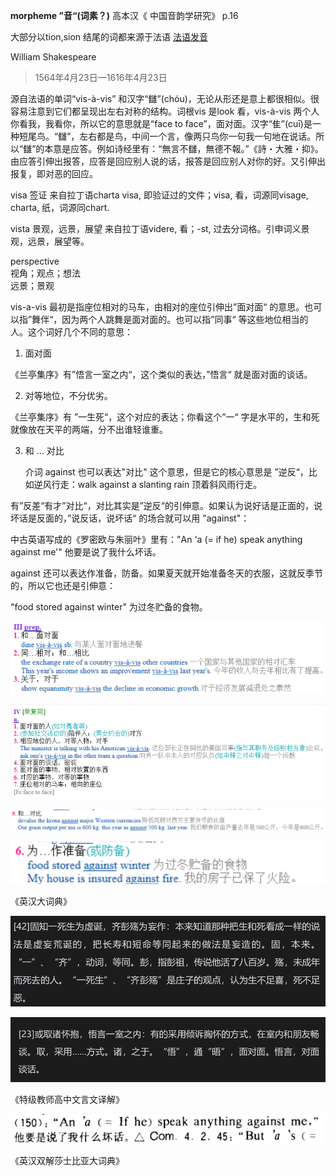 
**morpheme ”音“(词素？)**  高本汉《 中国音韵学研究》  p.16  

大部分以tion,sion 结尾的词都来源于法语  [法语发音](../lang/french/法语发音.md)  

William Shakespeare  
> 1564年4月23日—1616年4月23日  


源自法语的单词“vis-à-vis” 和汉字“讎”(chóu)，无论从形还是意上都很相似。很容易注意到它们都呈现出左右对称的结构。词根vis 是look 看，vis-à-vis 两个人你看我，我看你，所以它的意思就是“face to face”，面对面。汉字“隹”(cuī)是一种短尾鸟。“讎”，左右都是鸟，中间一个言，像两只鸟你一句我一句地在说话。所以“讎”的本意是应答。例如诗经里有：“無言不讎，無德不報。”《詩・大雅・抑》。由应答引伸出报答，应答是回应别人说的话，报答是回应别人对你的好。又引伸出报复，即对恶的回应。

visa 签证
来自拉丁语charta visa, 即验证过的文件；visa, 看，词源同visage, charta, 纸，词源同chart.

vista 景观，远景，展望
来自拉丁语videre, 看；-st, 过去分词格。引申词义景观，远景，展望等。

perspective  
视角；观点；想法  
远景；景观   



vis-a-vis 最初是指座位相对的马车，由相对的座位引伸出”面对面“ 的意思。也可以指”舞伴“，因为两个人跳舞是面对面的。也可以指”同事“ 等这些地位相当的人。这个词好几个不同的意思：

1. 面对面

《兰亭集序》有”悟言一室之内“，这个类似的表达，”悟言“ 就是面对面的谈话。

2. 对等地位，不分优劣。

《兰亭集序》有 ”一生死“，这个对应的表达；你看这个”一“ 字是水平的，生和死就像放在天平的两端，分不出谁轻谁重。 

3. 和 ... 对比

   介词 against 也可以表达"对比" 这个意思，但是它的核心意思是 ”逆反“，比如逆风行走：walk against a slanting rain  顶着斜风雨行走。

  有”反差“有才”对比“，对比其实是”逆反“的引伸意。如果认为说好话是正面的，说坏话是反面的，”说反话，说坏话“ 的场合就可以用 "against"：

  中古英语写成的《罗密欧与朱丽叶》里有："An 'a (= if he) speak anything against me'" 他要是说了我什么坏话。

against 还可以表达作准备，防备。如果夏天就开始准备冬天的衣服，这就反季节的，所以它也还是引伸意：

"food stored against winter"  为过冬贮备的食物。



![image-20230807211648862](vis-à-vis和汉字讎.assets/image-20230807211648862.png)

![image-20230807210308096](vis-à-vis和汉字讎.assets/image-20230807210308096.png)

![image-20230807214501472](vis-à-vis和汉字讎.assets/image-20230807214501472.png)

![image-20230807222032856](vis-à-vis和汉字讎.assets/image-20230807222032856.png)



《英汉大词典》

![image-20230807212606995](vis-à-vis和汉字讎.assets/image-20230807212606995.png)

![img](vis-à-vis和汉字讎.assets/BLC(0G)T%_1IMUC@I662CT.png)

《特级教师高中文言文译解》

![image-20230807211332983](vis-à-vis和汉字讎.assets/image-20230807211332983.png)

《英汉双解莎士比亚大词典》





